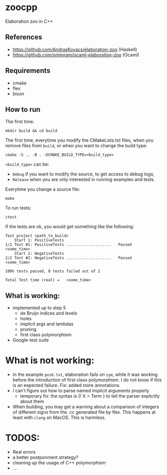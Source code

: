 # zoocpp
Elaboration zoo in C++

## References
- https://github.com/AndrasKovacs/elaboration-zoo (Haskell)
- https://github.com/smimram/ocaml-elaboration-zoo (Ocaml)

## Requirements
- cmake
- flex
- bison

## How to run

The first time:

    mkdir build && cd build

The first time, everytime you modify the CMakeLists.txt files, when you remove files from `build`, 
or when you want to change the build type:

    cmake -S .. -B . -DCMAKE_BUILD_TYPE=<build_type>

`<build_type>` can be:
- `Debug` if you want to modify the source, to get access to debug logs;
- `Release` when you are only interested in running examples and tests.

Everytime you change a source file:

    make

To run tests:

    ctest

If the tests are ok, you would get something like the following:

    Test project <path_to_build>
        Start 1: PositiveTests
    1/2 Test #1: PositiveTests ....................   Passed    <some_time>
        Start 2: NegativeTests
    2/2 Test #2: NegativeTests ....................   Passed    <some_time>

    100% tests passed, 0 tests failed out of 2

    Total Test time (real) =   <some_time>

## What is working:
- implemented up to step 5
    - de Bruijn indices and levels
    - holes
    - implicit args and lambdas
    - pruning
    - first class polymorphism
- Google-test suite

# What is not working:
- In the example `pos6.txt`, elaboration fails on `sym`, while it was working before the introduction of first class polymorphism.
I do not know if this is an expected failure. Fix: added more annotations.
- I can't figure out how to parse named implicit arguments properly
    - temporary fix: the syntax is {! X = Term } to tell the parser explicitly about them
- When building, you may get a warning about a comparison of integers of different signs from the .cc generated file by flex. This happens at least with `clang` on MacOS. This is harmless.

# TODOS:
- Real errors
- a better postponment strategy?
- cleaning up the usage of C++ polymorphism
- ...
